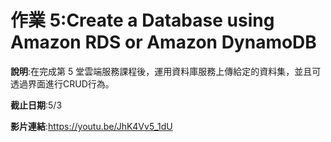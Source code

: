# 作業 5:Create a Database using Amazon RDS or Amazon DynamoDB

**說明**:在完成第 5 堂雲端服務課程後，運用資料庫服務上傳給定的資料集，並且可透過界面進行CRUD行為。

**截止日期**:5/3

**影片連結**:https://youtu.be/JhK4Vv5_1dU
